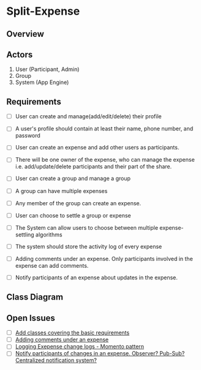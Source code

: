 # Split-Expense

## Overview

## Actors

1. User (Participant, Admin)
2. Group
3. System (App Engine)

## Requirements
- [ ] User can create and manage(add/edit/delete) their profile
- [ ] A user's profile should contain at least their name, phone number, and password
- [ ] User can create an expense and add other users as participants.
- [ ] There will be one owner of the expense, who can manage the expense i.e. add/update/delete participants and their part of the share.
- [ ] User can create a group and manage a group
- [ ] A group can have multiple expenses
- [ ] Any member of the group can create an expense.
- [ ] User can choose to settle a group or expense
- [ ] The System can allow users to choose between multiple expense-settling algorithms
- [ ] The system should store the activity log of every expense
- [ ] Adding comments under an expense. Only participants involved in the expense can add comments.
- [ ] Notify participants of an expense about updates in the expense.


## Class Diagram



## Open Issues
- [ ] [Add classes covering the basic requirements](https://github.com/rohitnandi12/learn-by-coding-community/issues/2)
- [ ] [Adding comments under an expense](https://github.com/rohitnandi12/learn-by-coding-community/issues/3)
- [ ] [Logging Exepense change logs - Momento pattern](https://github.com/rohitnandi12/learn-by-coding-community/issues/4)
- [ ] [Notify participants of changes in an expense. Observer? Pub-Sub? Centralized notification system?](https://github.com/rohitnandi12/learn-by-coding-community/issues/5)